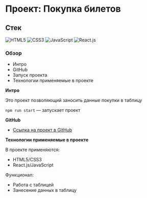 # Проект: Покупка билетов

## Стек

![HTML5](https://img.shields.io/badge/-HTML5-4A4A4A?style=for-the-badge&logo=HTML5&logoColor=FF7600)
![CSS3](https://img.shields.io/badge/-CSS3-4A4A4A?style=for-the-badge&logo=CSS3&logoColor=5871CD)
![JavaScript](https://img.shields.io/badge/-JavaScript-4A4A4A?style=for-the-badge&logo=JavaScript&logoColor=FFE300)
![React.js](https://img.shields.io/badge/-React.js-4A4A4A?style=for-the-badge&logo=React&logoColor=73C6E5)

### Обзор

- Интро
- GitHub
- Запуск проекта
- Технологии применяемые в проекте

**Интро**

Это проект позволяющий заносить данные покупки в таблицу

`npm run start` — запускает проект

**GitHub**

- [Ссылка на проект в GitHub](https://azizjp.github.io/ticket-purchase-table/)

**Технологии применяемые в проекте**

В проекте применяются:

- HTML5/CSS3
- React.js/JavaScript

Функционал:

- Работа с таблицей
- Занесение данных в таблицу

